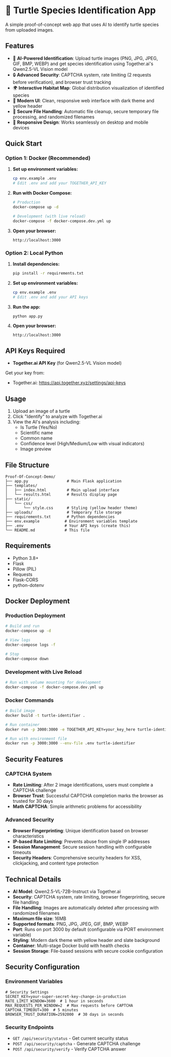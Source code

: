 # 🐢 Turtle Species Identification App

A simple proof-of-concept web app that uses AI to identify turtle species from uploaded images.

## Features

- 🐢 **AI-Powered Identification**: Upload turtle images (PNG, JPG, JPEG, GIF, BMP, WEBP) and get species identification using Together.ai's Qwen2.5-VL Vision model
- 🔒 **Advanced Security**: CAPTCHA system, rate limiting (2 requests before verification), and browser trust tracking
- 🌍 **Interactive Habitat Map**: Global distribution visualization of identified species
- 🎨 **Modern UI**: Clean, responsive web interface with dark theme and yellow header
- 🔐 **Secure File Handling**: Automatic file cleanup, secure temporary file processing, and randomized filenames
- 📱 **Responsive Design**: Works seamlessly on desktop and mobile devices

## Quick Start

### Option 1: Docker (Recommended)

1. **Set up environment variables:**
   ```bash
   cp env.example .env
   # Edit .env and add your TOGETHER_API_KEY
   ```

2. **Run with Docker Compose:**
   ```bash
   # Production
   docker-compose up -d
   
   # Development (with live reload)
   docker-compose -f docker-compose.dev.yml up
   ```

3. **Open your browser:**
   ```
   http://localhost:3000
   ```

### Option 2: Local Python

1. **Install dependencies:**
   ```bash
   pip install -r requirements.txt
   ```

2. **Set up environment variables:**
   ```bash
   cp env.example .env
   # Edit .env and add your API keys
   ```

3. **Run the app:**
   ```bash
   python app.py
   ```

4. **Open your browser:**
   ```
   http://localhost:3000
   ```

## API Keys Required

- **Together.ai API Key** (for Qwen2.5-VL Vision model)

Get your key from:
- Together.ai: https://api.together.xyz/settings/api-keys

## Usage

1. Upload an image of a turtle
2. Click "Identify" to analyze with Together.ai
3. View the AI's analysis including:
   - Is Turtle (Yes/No)
   - Scientific name
   - Common name
   - Confidence level (High/Medium/Low with visual indicators)
   - Image preview

## File Structure

```
Proof-Of-Concept-Demo/
├── app.py                 # Main Flask application
├── templates/
│   ├── index.html         # Main upload interface
│   └── results.html       # Results display page
├── static/
│   └── css/
│       └── style.css      # Styling (yellow header theme)
├── uploads/               # Temporary file storage
├── requirements.txt       # Python dependencies
├── env.example           # Environment variables template
├── .env                  # Your API keys (create this)
└── README.md             # This file
```

## Requirements

- Python 3.8+
- Flask
- Pillow (PIL)
- Requests
- Flask-CORS
- python-dotenv

## Docker Deployment

### Production Deployment
```bash
# Build and run
docker-compose up -d

# View logs
docker-compose logs -f

# Stop
docker-compose down
```

### Development with Live Reload
```bash
# Run with volume mounting for development
docker-compose -f docker-compose.dev.yml up
```

### Docker Commands
```bash
# Build image
docker build -t turtle-identifier .

# Run container
docker run -p 3000:3000 -e TOGETHER_API_KEY=your_key_here turtle-identifier

# Run with environment file
docker run -p 3000:3000 --env-file .env turtle-identifier
```

## Security Features

### CAPTCHA System
- **Rate Limiting**: After 2 image identifications, users must complete a CAPTCHA challenge
- **Browser Trust**: Successful CAPTCHA completion marks the browser as trusted for 30 days
- **Math CAPTCHA**: Simple arithmetic problems for accessibility

### Advanced Security
- **Browser Fingerprinting**: Unique identification based on browser characteristics
- **IP-based Rate Limiting**: Prevents abuse from single IP addresses
- **Session Management**: Secure session handling with configurable timeouts
- **Security Headers**: Comprehensive security headers for XSS, clickjacking, and content type protection


## Technical Details

- **AI Model**: Qwen2.5-VL-72B-Instruct via Together.ai
- **Security**: CAPTCHA system, rate limiting, browser fingerprinting, secure file handling
- **File Handling**: Images are automatically deleted after processing with randomized filenames
- **Maximum file size**: 16MB
- **Supported formats**: PNG, JPG, JPEG, GIF, BMP, WEBP
- **Port**: Runs on port 3000 by default (configurable via PORT environment variable)
- **Styling**: Modern dark theme with yellow header and slate background
- **Container**: Multi-stage Docker build with health checks
- **Session Storage**: File-based sessions with secure cookie configuration

## Security Configuration

### Environment Variables
```env
# Security Settings
SECRET_KEY=your-super-secret-key-change-in-production
RATE_LIMIT_WINDOW=3600  # 1 hour in seconds
MAX_REQUESTS_PER_WINDOW=2  # Max requests before CAPTCHA
CAPTCHA_TIMEOUT=300  # 5 minutes
BROWSER_TRUST_DURATION=2592000  # 30 days in seconds
```

### Security Endpoints
- `GET /api/security/status` - Get current security status
- `POST /api/security/captcha` - Generate CAPTCHA challenge
- `POST /api/security/verify` - Verify CAPTCHA answer
